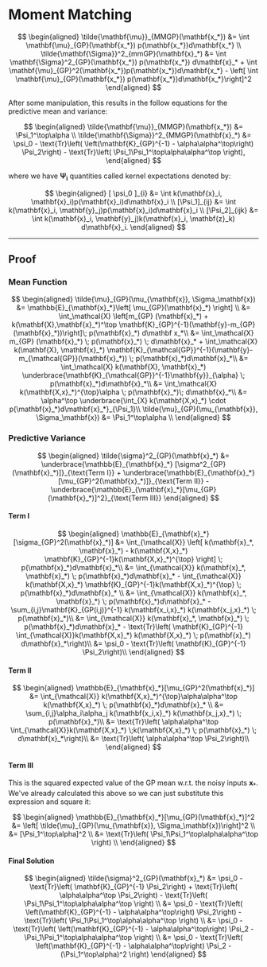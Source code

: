 # Moment Matching



$$
\begin{aligned}
\tilde{\mathbf{\mu}}_{MMGP}(\mathbf{x_*}) &= \int \mathbf{\mu}_{GP}(\mathbf{x_*}) p(\mathbf{x_*})d\mathbf{x_*} \\ 
\tilde{\mathbf{\Sigma}}^2_{mmGP}(\mathbf{x}_*) &= \int \mathbf{\Sigma}^2_{GP}(\mathbf{x_*}) p(\mathbf{x_*}) d\mathbf{x}_* + \int  \mathbf{\mu}_{GP}^2(\mathbf{x_*})p(\mathbf{x_*})d\mathbf{x_*}  - \left[ \int \mathbf{\mu}_{GP}(\mathbf{x_*}) p(\mathbf{x_*})d\mathbf{x_*}\right]^2
\end{aligned}
$$

After some manipulation, this results in the follow equations for the predictive mean and variance:

$$
\begin{aligned}
\tilde{\mathbf{\mu}}_{MMGP}(\mathbf{x_*}) &= \Psi_1^\top\alpha \\
\tilde{\mathbf{\Sigma}}^2_{MMGP}(\mathbf{x}_*)
&=
\psi_0 - \text{Tr}\left( \left(\mathbf{K}_{GP}^{-1}  - \alpha\alpha^\top\right) \Psi_2\right) - \text{Tr}\left( \Psi_1\Psi_1^\top\alpha\alpha^\top \right),
\end{aligned}
$$

where we have $\boldsymbol{\Psi_i}$ quantities called kernel expectations denoted by:

$$
\begin{aligned}
[ \psi_0 ]_{i}  &= \int k(\mathbf{x}_i, \mathbf{x}_i)p(\mathbf{x}_i)d\mathbf{x}_i \\
[\Psi_1]_{ij} &= \int k(\mathbf{x}_i, \mathbf{y}_j)p(\mathbf{x}_i)d\mathbf{x}_i \\
[\Psi_2]_{ijk} &= \int k(\mathbf{x}_i, \mathbf{y}_j)k(\mathbf{x}_i, \mathbf{z}_k) d\mathbf{x}_i.
\end{aligned}
$$

---

## Proof


### Mean Function


$$
\begin{aligned}
\tilde{\mu}_{GP}(\mu_{\mathbf{x}}, \Sigma_\mathbf{x})
    &= \mathbb{E}_{\mathbf{x}_*}\left[
    \mu_{GP}(\mathbf{x}_*) \right]
    \\
    &= \int_\mathcal{X} \left[m_{GP} (\mathbf{x}_*) + k(\mathbf{X},\mathbf{x}_*)^\top \mathbf{K}_{GP}^{-1}(\mathbf{y}-m_{GP}(\mathbf{x}_*))\right]\; p(\mathbf{x}_*) d\mathbf x_*\\
    &= \int_\mathcal{X} m_{GP} (\mathbf{x}_*) \; p(\mathbf{x}_*) \; d\mathbf{x}_*
    +
    \int_\mathcal{X} k(\mathbf{X}, \mathbf{x}_*) \mathbf{K}_{\mathcal{GP}}^{-1}(\mathbf{y}-m_{\mathcal{GP}}(\mathbf{x}_*)) \; p(\mathbf{x}_*)d\mathbf{x}_*\\
    &= 
    \int_\mathcal{X} k(\mathbf{X}, \mathbf{x}_*) \underbrace{\mathbf{K}_{\mathcal{GP}}^{-1}\mathbf{y}}_{\alpha} \; p(\mathbf{x}_*)d\mathbf{x}_*\\
    &= 
     \int_\mathcal{X} k(\mathbf{X,x}_*)^{\top}\alpha  \; p(\mathbf{x}_*)\; d\mathbf{x}_*\\
    &= \alpha^\top \underbrace{\int_{X} k(\mathbf{X,x}_*) \cdot p(\mathbf{x}_*)d\mathbf{x}_*}_{\Psi_1}\\
\tilde{\mu}_{GP}(\mu_{\mathbf{x}}, \Sigma_\mathbf{x})
&= \Psi_1^\top\alpha \\
\end{aligned}
$$

### Predictive Variance


$$
\begin{aligned}
    \tilde{\sigma}^2_{GP}(\mathbf{x}_*) &=  \underbrace{\mathbb{E}_{\mathbf{x}_*} [\sigma^2_{GP}(\mathbf{x}_*)]}_{\text{Term I}} + \underbrace{\mathbb{E}_{\mathbf{x}_*}[\mu_{GP}^2(\mathbf{x}_*)]}_{\text{Term II}} - \underbrace{\mathbb{E}_{\mathbf{x}_*}[\mu_{GP}(\mathbf{x}_*)]^2}_{\text{Term III}}
\end{aligned}
$$

#### Term I

$$
\begin{aligned}
    \mathbb{E}_{\mathbf{x}_*} [\sigma_{GP}^2(\mathbf{x}_*)] 
    &= \int_{\mathcal{X}} \left[ k(\mathbf{x}_*, \mathbf{x}_*) - k(\mathbf{X,x}_*) \mathbf{K}_{GP}^{-1}k(\mathbf{X,x}_*)^{\top} \right] \; p(\mathbf{x}_*)d\mathbf{x}_*\\
    &= \int_{\mathcal{X}} k(\mathbf{x}_*, \mathbf{x}_*) \; p(\mathbf{x}_*)d\mathbf{x}_* - \int_{\mathcal{X}} k(\mathbf{X,x}_*) \mathbf{K}_{GP}^{-1}k(\mathbf{X,x}_*)^{\top} \; p(\mathbf{x}_*)d\mathbf{x}_* \\
    &=  \int_{\mathcal{X}} k(\mathbf{x}_*, \mathbf{x}_*) \; p(\mathbf{x}_*)d\mathbf{x}_* - \sum_{i,j}\mathbf{K}_{GP(i,j)}^{-1} k(\mathbf{x_i,x}_*) k(\mathbf{x_j,x}_*) \; p(\mathbf{x}_*)\\
    &=  \int_{\mathcal{X}} k(\mathbf{x}_*, \mathbf{x}_*) \; p(\mathbf{x}_*)d\mathbf{x}_* - \text{Tr}\left( \mathbf{K}_{GP}^{-1} \int_{\mathcal{X}}k(\mathbf{X,x}_*) k(\mathbf{X,x}_*) \; p(\mathbf{x}_*) d\mathbf{x}_*\right)\\
    &=  \psi_0 - \text{Tr}\left( \mathbf{K}_{GP}^{-1} \Psi_2\right)\\
\end{aligned}
$$


#### Term II

$$
\begin{aligned}
    \mathbb{E}_{\mathbf{x}_*}[\mu_{GP}^2(\mathbf{x}_*)] &= 
    \int_{\mathcal{X}} k(\mathbf{X,x}_*)^{\top}\alpha\alpha^\top k(\mathbf{X,x}_*) \; p(\mathbf{x}_*)d\mathbf{x}_* \\
    &=  \sum_{i,j}\alpha_i\alpha_j k(\mathbf{x_i,x}_*) k(\mathbf{x_j,x}_*) \; p(\mathbf{x}_*)\\
    &=  \text{Tr}\left( \alpha\alpha^\top \int_{\mathcal{X}}k(\mathbf{X,x}_*) \;k(\mathbf{X,x}_*) \; p(\mathbf{x}_*) \; d\mathbf{x}_*\right)\\
    &=  \text{Tr}\left( \alpha\alpha^\top \Psi_2\right)\\
\end{aligned}
$$

#### Term III

This is the squared expected value of the GP mean w.r.t. the noisy inputs $\mathbf{x}_*$. We've already calculated this above so we can just substitute this expression and square it:

$$
\begin{aligned}
\mathbb{E}_{\mathbf{x}_*}[\mu_{GP}(\mathbf{x}_*)]^2 
&= 
\left[ \tilde{\mu}_{GP}(\mu_{\mathbf{x}}, \Sigma_\mathbf{x})\right]^2 \\
&= [\Psi_1^\top\alpha]^2  \\
&= \text{Tr}\left( \Psi_1\Psi_1^\top\alpha\alpha^\top \right)  \\
\end{aligned}
$$


#### Final Solution

$$
\begin{aligned}
\tilde{\sigma}^2_{GP}(\mathbf{x}_*) 
&=
\psi_0 - \text{Tr}\left( \mathbf{K}_{GP}^{-1} \Psi_2\right) + \text{Tr}\left( \alpha\alpha^\top \Psi_2\right) - \text{Tr}\left(  \Psi_1\Psi_1^\top\alpha\alpha^\top \right)  \\
&=
\psi_0 - \text{Tr}\left( \left(\mathbf{K}_{GP}^{-1}  - \alpha\alpha^\top\right) \Psi_2\right) - \text{Tr}\left( \Psi_1\Psi_1^\top\alpha\alpha^\top \right) \\
&=
\psi_0 - \text{Tr}\left( \left(\mathbf{K}_{GP}^{-1}  - \alpha\alpha^\top\right) \Psi_2 - \Psi_1\Psi_1^\top\alpha\alpha^\top \right) \\
&=
\psi_0 - \text{Tr}\left( \left(\mathbf{K}_{GP}^{-1}  - \alpha\alpha^\top\right) \Psi_2 - (\Psi_1^\top\alpha)^2 \right)
\end{aligned}
$$